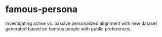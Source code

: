 # famous-persona
Investigating active vs. passive personalized alignment with new dataset generated based on famous people with public preferences.
